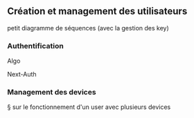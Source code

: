 ## Création et management des utilisateurs

petit diagramme de séquences (avec la gestion des key)

### Authentification

Algo

Next-Auth

### Management des devices

§ sur le fonctionnement d'un user avec plusieurs devices
